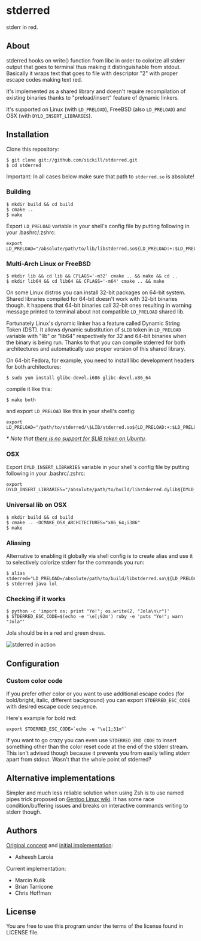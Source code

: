 # stderred

stderr in red.

## About

stderred hooks on write() function from libc in order to colorize all
stderr output that goes to terminal thus making it distinguishable from stdout.
Basically it wraps text that goes to file with descriptor "2" with proper
escape codes making text red.

It's implemented as a shared library and doesn't require recompilation of
existing binaries thanks to "preload/insert" feature of dynamic linkers.

It's supported on Linux (with `LD_PRELOAD`), FreeBSD (also `LD_PRELOAD`) and
OSX (with `DYLD_INSERT_LIBRARIES`).

## Installation

Clone this repository:

    $ git clone git://github.com/sickill/stderred.git
    $ cd stderred

Important: In all cases below make sure that path to `stderred.so` is absolute!

### Building

    $ mkdir build && cd build
    $ cmake ..
    $ make

Export `LD_PRELOAD` variable in your shell's config file by putting following
in your .bashrc/.zshrc:

    export
    LD_PRELOAD="/absolute/path/to/lib/libstderred.so${LD_PRELOAD:+:$LD_PRELOAD}"

### Multi-Arch Linux or FreeBSD

    $ mkdir lib && cd lib && CFLAGS='-m32' cmake .. && make && cd ..
    $ mkdir lib64 && cd lib64 && CFLAGS='-m64' cmake .. && make

On some Linux distros you can install 32-bit packages on 64-bit system.  Shared
libraries compiled for 64-bit doesn't work with 32-bit binaries though. It
happens that 64-bit binaries call 32-bit ones resulting in warning message
printed to terminal about not compatible `LD_PRELOAD` shared lib.

Fortunately Linux's dynamic linker has a feature called Dynamic String Token
(DST). It allows dynamic substitution of `$LIB` token in `LD_PRELOAD` variable
with "lib" or "lib64" respectively for 32 and 64-bit binaries when the binary
is being run. Thanks to that you can compile stderred for both architectures
and automatically use proper version of this shared library.

On 64-bit Fedora, for example, you need to install libc development headers for
both architectures:

    $ sudo yum install glibc-devel.i686 glibc-devel.x86_64

compile it like this:

    $ make both

and export `LD_PRELOAD` like this in your shell's config:

    export LD_PRELOAD="/path/to/stderred/\$LIB/stderred.so${LD_PRELOAD:+:$LD_PRELOAD}"

_\* Note that [there is no support for $LIB token on Ubuntu](http://comments.gmane.org/gmane.comp.lib.glibc.user/974)._

### OSX

Export `DYLD_INSERT_LIBRARIES` variable in your shell's config file by putting following
in your .bashrc/.zshrc:

    export DYLD_INSERT_LIBRARIES="/absolute/path/to/build/libstderred.dylib${DYLD_INSERT_LIBRARIES:+:$DYLD_INSERT_LIBRARIES}"

### Universal lib on OSX

    $ mkdir build && cd build
    $ cmake .. -DCMAKE_OSX_ARCHITECTURES="x86_64;i386"
    $ make

### Aliasing

Alternative to enabling it globally via shell config is to create alias and
use it to selectively colorize stderr for the commands you run:

    $ alias stderred="LD_PRELOAD=/absolute/path/to/build/libstderred.so\${LD_PRELOAD:+:\$LD_PRELOAD}"
    $ stderred java lol

### Checking if it works

    $ python -c 'import os; print "Yo!"; os.write(2, "Jola\n\r")'
    $ STDERRED_ESC_CODE=$(echo -e '\e[;92m') ruby -e 'puts "Yo!"; warn "Jola"'

Jola should be in a red and green dress.

![stderred in action](https://github.com/downloads/cehoffman/stderred/stderred.png)

## Configuration

### Custom color code

If you prefer other color or you want to use additional escape codes
(for bold/bright, italic, different background) you can export
`STDERRED_ESC_CODE` with desired escape code sequence.

Here's example for bold red:

    export STDERRED_ESC_CODE=`echo -e "\e[1;31m"`

If you want to go crazy you can even use `STDERRED_END_CODE` to insert
something other than the color reset code at the end of the stderr stream. This
isn't advised though because it prevents you from easily telling stderr apart
from stdout. Wasn't that the whole point of stderred?

## Alternative implementations

Simpler and much less reliable solution when using Zsh is to use named pipes
trick proposed on
[Gentoo Linux wiki](http://en.gentoo-wiki.com/wiki/Zsh#Colorize_STDERR).
It has some race condition/buffering issues and breaks on interactive commands
writing to stderr though.

## Authors

[Original concept](http://www.asheesh.org/note/software/stderred.html) and
[initial implementation](http://git.asheesh.org/?p=zzz/colorize-stderr.git;a=summary):

* Asheesh Laroia

Current implementation:

* Marcin Kulik
* Brian Tarricone
* Chris Hoffman

## License

You are free to use this program under the terms of the license found in
LICENSE file.
